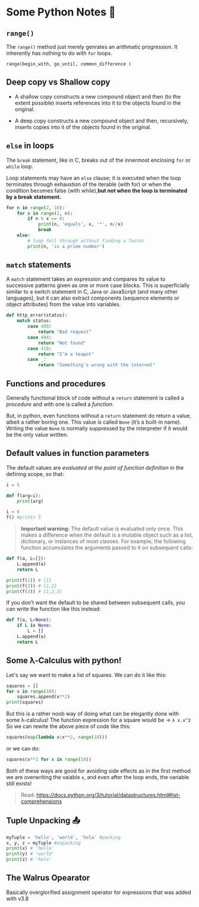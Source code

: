 # Some Python Notes 🐍
## `range()`
The `range()` method just merely genrates an arithmatic progression. It inherently has nothing to do with `for` loops. 
```
range(begin_with, go_until, common_difference )
```
## Deep copy vs Shallow copy 
- A shallow copy constructs a new compound object and then (to the extent possible) inserts references into it to the objects found in the original.

- A deep copy constructs a new compound object and then, recursively, inserts copies into it of the objects found in the original.

## `else` in loops 
The `break` statement, like in C, breaks out of the innermost enclosing `for` or `while` loop.

Loop statements may have an `else` clause; it is executed when the loop terminates through exhaustion of the iterable (with for) or when the condition becomes false (with while),**but not when the loop is terminated by a break statement.**

```py
for n in range(2, 10):
    for x in range(2, n):
        if n % x == 0:
            print(n, 'equals', x, '*', n//x)
            break
    else:
        # loop fell through without finding a factor
        print(n, 'is a prime number')
```

## `match` statements 
A `match` statement takes an expression and compares its value to successive patterns given as one or more case blocks. This is superficially similar to a switch statement in C, Java or JavaScript (and many other languages), but it can also extract components (sequence elements or object attributes) from the value into variables.
```py
def http_error(status):
    match status:
        case 400:
            return "Bad request"
        case 404:
            return "Not found"
        case 418:
            return "I'm a teapot"
        case _:
            return "Something's wrong with the internet"
```
## Functions and procedures 
Generally functional block of code without a `return` statement is called a *procedure* and with one is called a *function*. 

But, in python, even functions without a `return` statement do return a value, albeit a rather boring one. This value is called `None` (it’s a built-in name). Writing the value `None` is normally suppressed by the interpreter if it would be the only value written.

## Default values in function parameters 
The default values are *evaluated at the point of function definition* in the defining scope, so that: 
```py 
i = 5

def f(arg=i):
    print(arg)

i = 6
f() #prints 5
```
>**Important warning**: The default value is evaluated only once. This makes a difference when the default is a mutable object such as a list, dictionary, or instances of most classes. For example, the following function accumulates the arguments passed to it on subsequent calls:
```py 
def f(a, L=[]):
    L.append(a)
    return L

print(f(1)) # [1]
print(f(2)) # [1,2]
print(f(3)) # [1,2,3]
``` 
If you don’t want the default to be shared between subsequent calls, you can write the function like this instead:

```py
def f(a, L=None):
    if L is None:
        L = []
    L.append(a)
    return L
```
## Some λ-Calculus with python! 

Let's say we want to make a list of squares. We can do it like this: 
```py 
squares = []
for x in range(10): 
    squares.append(x**2)
print(squares) 
```
But this is a rather noob way of doing what can be elegantly done with some λ-calculus! 
The function expression for a square would be -> `λ x.x^2`
So we can rewite the above piece of code like this: 
```py
squares(map(lambda x:x**2, range(10))) 
```
or we can do: 
```py 
squares(x**2 for x in range(10))
```
Both of these ways are good for avoiding side effects as in the first method we are overwriting the vaiable `x`, and even after the loop ends, the variable still exists! 

> Read: https://docs.python.org/3/tutorial/datastructures.html#list-comprehensions

## Tuple Unpacking 📤
```py 
myTuple = 'hello', 'world', 'hola' #packing
x, y, z = myTuple #unpacking 
print(x) # 'hello' 
print(y) # 'world' 
print(z) # 'hola' 
```

## The Walrus Opearator 
Basically overglorified assignment operator for expressions that was added with v3.8

